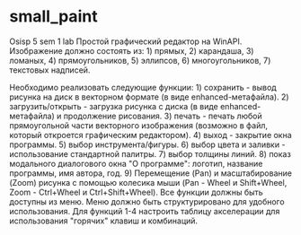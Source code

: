# small_paint
Osisp 5 sem 1 lab
Простой графический редактор на WinAPI. 
Изображение должно состоять из:
	1) прямых,
  2) карандаша,
	3) ломаных, 
	4) прямоугольников, 
	5) эллипсов, 
	6) многоугольников,
	7) текстовых надписей.  
	
Необходимо реализовать следующие функции:
	1) сохранить - вывод рисунка на диск в векторном формате (в виде enhanced-метафайла).
	2) загрузить/открыть - загрузка рисунка с диска (в виде enhanced-метафайла) и продолжение рисования.
	3) печать - печать любой прямоугольной части векторного изображения (возможно в файл, который откроется графическим редактором).
	4) выход - закрытие окна программы.
	5) выбор инструмента/фигуры.
	6) выбор цвета и заливки - использование стандартной палитры.
	7) выбор толщины линий.
	8) показ модального диалогового окна "О программе": логотип, название программы, имя автора, год.
	9) Перемещение (Pan) и масштабирование (Zoom) рисунка с помощью колесика мыши 
		(Pan - Wheel и Shift+Wheel, Zoom - Ctrl+Wheel и Ctrl+Shift+Wheel).
Все функции должны быть доступны из меню. Меню должно быть структурировано для удобного использования. 
Для функций 1-4 настроить таблицу акселерации для использования "горячих" клавиш и комбинаций.
